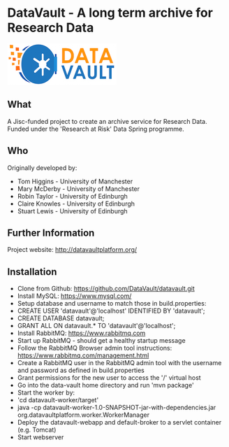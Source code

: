DataVault - A long term archive for Research Data
=================================================
![Alt text](/logo-dvsmall.jpg?raw=true "Data Vault logo")

What
----
A Jisc-funded project to create an archive service for Research Data.  Funded under the 'Research at Risk' Data Spring programme.

Who
---
Originally developed by:

 * Tom Higgins - University of Manchester
 * Mary McDerby - University of Manchester
 * Robin Taylor - University of Edinburgh
 * Claire Knowles - University of Edinburgh
 * Stuart Lewis - University of Edinburgh

Further Information
-------------------
Project website: http://datavaultplatform.org/

Installation
------------

 *  Clone from Github: https://github.com/DataVault/datavault.git
 *  Install MySQL: https://www.mysql.com/
  *  Setup database and username to match those in build.properties:
  * CREATE USER 'datavault'@'localhost' IDENTIFIED BY 'datavault';
  * CREATE DATABASE datavault;
  * GRANT ALL ON datavault.* TO 'datavault'@'localhost';
 *  Install RabbitMQ: https://www.rabbitmq.com
  * Start up RabbitMQ - should get a healthy startup message
  * Follow the RabbitMQ Browser admin tool instructions: https://www.rabbitmq.com/management.html
  * Create a RabbitMQ user in the RabbitMQ admin tool with the username and password as defined in build.properties
  * Grant permissions for the new user to access the '/' virtual host 
 * Go into the data-vault home directory and run 'mvn package'
 *  Start the worker by:
  * 'cd datavault-worker/target'
  * java -cp datavault-worker-1.0-SNAPSHOT-jar-with-dependencies.jar org.datavaultplatform.worker.WorkerManager
 *  Deploy the datavault-webapp and default-broker to a servlet container (e.g. Tomcat)
  *  Start webserver
